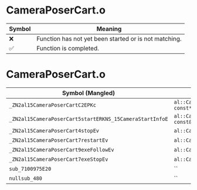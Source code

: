 # CameraPoserCart.o
| Symbol | Meaning 
| ------------- | ------------- 
| :x: | Function has not yet been started or is not matching. 
| :white_check_mark: | Function is completed. 


# CameraPoserCart.o
| Symbol (Mangled) | Symbol (Demangled) | Decompiled? |
| ------------- |  ------------- | ------------- |
| `_ZN2al15CameraPoserCartC2EPKc` | `al::CameraPoserCart::CameraPoserCart(char const*)` | :x: |
| `_ZN2al15CameraPoserCart5startERKNS_15CameraStartInfoE` | `al::CameraPoserCart::start(al::CameraStartInfo const&)` | :x: |
| `_ZN2al15CameraPoserCart4stopEv` | `al::CameraPoserCart::stop(void)` | :x: |
| `_ZN2al15CameraPoserCart7restartEv` | `al::CameraPoserCart::restart(void)` | :x: |
| `_ZN2al15CameraPoserCart9exeFollowEv` | `al::CameraPoserCart::exeFollow(void)` | :x: |
| `_ZN2al15CameraPoserCart7exeStopEv` | `al::CameraPoserCart::exeStop(void)` | :x: |
| `sub_7100975E20` | `` | :x: |
| `nullsub_480` | `` | :x: |
